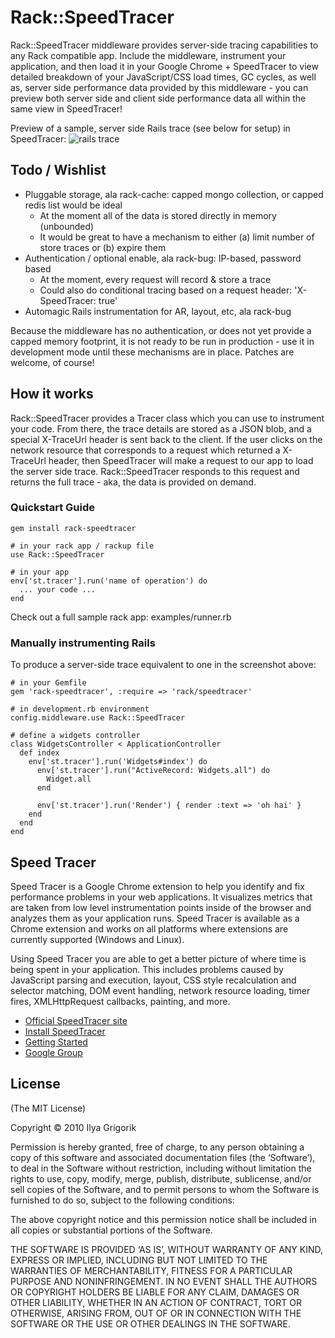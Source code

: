 Rack::SpeedTracer
=========

Rack::SpeedTracer middleware provides server-side tracing capabilities to any Rack compatible app. Include the middleware, instrument your application, and then load it in your Google Chrome + SpeedTracer to view detailed breakdown of your JavaScript/CSS load times, GC cycles, as well as, server side performance data provided by this middleware - you can preview both server side and client side performance data all within the same view in SpeedTracer!

Preview of a sample, server side Rails trace (see below for setup) in SpeedTracer:
![rails trace](http://img.skitch.com/20100717-cd31bhd5dh13sge7c2q1hefh4p.png)

Todo / Wishlist
---------------

* Pluggable storage, ala rack-cache: capped mongo collection, or capped redis list would be ideal
  * At the moment all of the data is stored directly in memory (unbounded)
  * It would be great to have a mechanism to either (a) limit number of store traces or (b) expire them
* Authentication / optional enable, ala rack-bug: IP-based, password based
  * At the moment, every request will record & store a trace
  * Could also do conditional tracing based on a request header: 'X-SpeedTracer: true'
* Automagic Rails instrumentation for AR, layout, etc, ala rack-bug

Because the middleware has no authentication, or does not yet provide a capped memory footprint, it is not ready to be run in production - use it in development mode until these mechanisms are in place. Patches are welcome, of course!

How it works
------------

Rack::SpeedTracer provides a Tracer class which you can use to instrument your code. From there, the trace details are stored as a JSON blob, and a special X-TraceUrl header is sent back to the client. If the user clicks on the network resource that corresponds to a request which returned a X-TraceUrl header, then SpeedTracer will make a request to our app to load the server side trace. Rack::SpeedTracer responds to this request and returns the full trace - aka, the data is provided on demand.

### Quickstart Guide ###

    gem install rack-speedtracer

    # in your rack app / rackup file
    use Rack::SpeedTracer

    # in your app
    env['st.tracer'].run('name of operation') do
      ... your code ...
    end

Check out a full sample rack app: examples/runner.rb

### Manually instrumenting Rails ###
To produce a server-side trace equivalent to one in the screenshot above:

    # in your Gemfile
    gem 'rack-speedtracer', :require => 'rack/speedtracer'

    # in development.rb environment
    config.middleware.use Rack::SpeedTracer

    # define a widgets controller
    class WidgetsController < ApplicationController
      def index
        env['st.tracer'].run('Widgets#index') do
          env['st.tracer'].run("ActiveRecord: Widgets.all") do
            Widget.all
          end

          env['st.tracer'].run('Render') { render :text => 'oh hai' }
        end
      end
    end

Speed Tracer
------------

Speed Tracer is a Google Chrome extension to help you identify and fix performance problems in your web applications. It visualizes metrics that are taken from low level instrumentation points inside of the browser and analyzes them as your application runs. Speed Tracer is available as a Chrome extension and works on all platforms where extensions are currently supported (Windows and Linux).

Using Speed Tracer you are able to get a better picture of where time is being spent in your application. This includes problems caused by JavaScript parsing and execution, layout, CSS style recalculation and selector matching, DOM event handling, network resource loading, timer fires, XMLHttpRequest callbacks, painting, and more.

* [Official SpeedTracer site](http://code.google.com/webtoolkit/speedtracer/)
* [Install SpeedTracer](http://code.google.com/webtoolkit/speedtracer/get-started.html#downloading)
* [Getting Started](http://code.google.com/webtoolkit/speedtracer/speed-tracer-examples.html)
* [Google Group](https://groups.google.com/group/speedtracer/topics)

License
-------

(The MIT License)

Copyright © 2010 Ilya Grigorik

Permission is hereby granted, free of charge, to any person obtaining a copy of this software and associated documentation files (the ‘Software’), to deal in the Software without restriction, including without limitation the rights to use, copy, modify, merge, publish, distribute, sublicense, and/or sell copies of the Software, and to permit persons to whom the Software is furnished to do so, subject to the following conditions:

The above copyright notice and this permission notice shall be included in all copies or substantial portions of the Software.

THE SOFTWARE IS PROVIDED ‘AS IS’, WITHOUT WARRANTY OF ANY KIND, EXPRESS OR IMPLIED, INCLUDING BUT NOT LIMITED TO THE WARRANTIES OF MERCHANTABILITY, FITNESS FOR A PARTICULAR PURPOSE AND NONINFRINGEMENT. IN NO EVENT SHALL THE AUTHORS OR COPYRIGHT HOLDERS BE LIABLE FOR ANY CLAIM, DAMAGES OR OTHER LIABILITY, WHETHER IN AN ACTION OF CONTRACT, TORT OR OTHERWISE, ARISING FROM, OUT OF OR IN CONNECTION WITH THE SOFTWARE OR THE USE OR OTHER DEALINGS IN THE SOFTWARE.